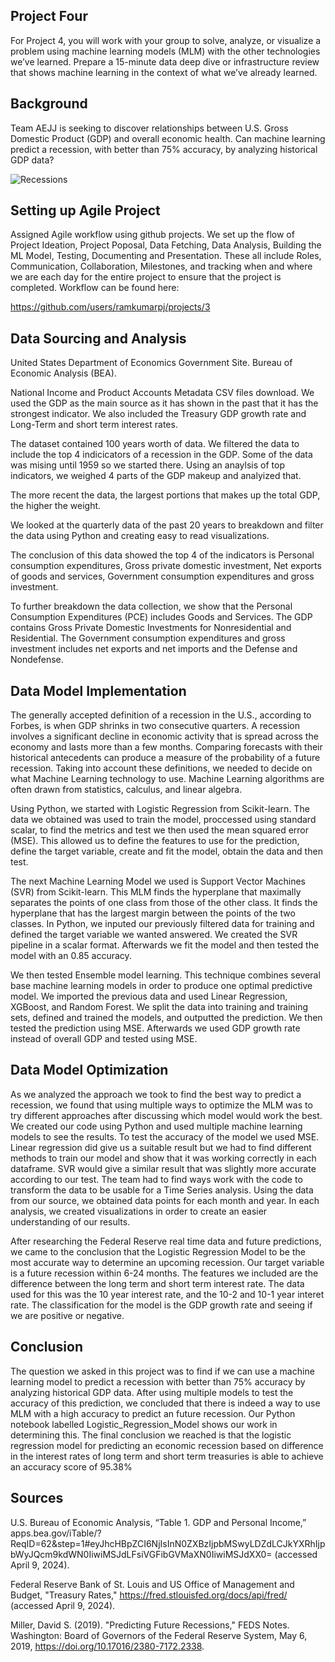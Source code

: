 ## Project Four

For Project 4, you will work with your group to solve, analyze, or visualize a problem using machine learning models (MLM) with the other technologies we’ve learned. Prepare a 15-minute data deep dive or infrastructure review that shows machine learning in the context of what we’ve already learned.

## Background

Team AEJJ is seeking to discover relationships between U.S. Gross Domestic Product (GDP) and overall economic health. Can machine learning predict a recession, with better than 75% accuracy, by analyzing historical GDP data?

![Recessions](https://github.com/ramkumarpj/project-four/blob/4d1253bbeec05d80478eafca75a95e91326b63f2/images/economic_recessions_US_1959.png)


## Setting up Agile Project

Assigned Agile workflow using github projects.  We set up the flow of Project Ideation, Project Poposal, Data Fetching, Data Analysis, Building the ML Model, Testing, Documenting and Presentation. These all include Roles, Communication, Collaboration, Milestones, and tracking when and where we are each day for the entire project to ensure that the project is completed.  Workflow can be found here:

https://github.com/users/ramkumarpj/projects/3

## Data Sourcing and Analysis

United States Department of Economics Government Site. Bureau of Economic Analysis (BEA).

National Income and Product Accounts Metadata CSV files download. We used the GDP as the main source as it has shown in the past that it has the strongest indicator.  We also included the Treasury GDP growth rate and Long-Term and short term interest rates.

The dataset contained 100 years worth of data.  We filtered the data to include the top 4 indicicators of a recession in the GDP. Some of the data was mising until 1959 so we started there.  Using an anaylsis of top indicators, we weighed 4 parts of the GDP makeup and analyized that.  

The more recent the data, the largest portions that makes up the total GDP, the higher the weight.

We looked at the quarterly data of the past 20 years to breakdown and filter the data using Python and creating easy to read visualizations.

The conclusion of this data showed the top 4 of the indicators is Personal consumption expenditures, Gross private domestic investment, Net exports of goods and services, Government consumption expenditures and gross investment.

To further breakdown the data collection, we show that the Personal Consumption Expenditures (PCE) includes Goods and Services. The GDP contains Gross Private Domestic Investments for Nonresidential and Residential. The Government consumption expenditures and gross investment includes net exports and net imports and the Defense and Nondefense.

## Data Model Implementation

The generally accepted definition of a recession in the U.S., according to Forbes, is when GDP shrinks in two consecutive quarters. A recession involves a significant decline in economic activity that is spread across the economy and lasts more than a few months. Comparing forecasts with their historical antecedents can produce a measure of the probability of a future recession. Taking into account these definitions, we needed to decide on what Machine Learning technology to use.  Machine Learning algorithms are often drawn from statistics, calculus, and linear algebra. 

Using Python, we started with Logistic Regression from Scikit-learn. The data we obtained was used to train the model, proccessed using standard scalar, to find the metrics and test we then used the mean squared error (MSE).  This allowed us to define the features to use for the prediction, define the target variable, create and fit the model, obtain the data and then test.

The next Machine Learning Model we used is Support Vector Machines (SVR) from Scikit-learn. This MLM finds the hyperplane that maximally separates the points of one class from those of the other class. It finds the hyperplane that has the largest margin between the points of the two classes. In Python, we inputed our previously filtered data for training and defined the target variable we wanted answered. We created the SVR pipeline in a scalar format. Afterwards we fit the model and then tested the model with an 0.85 accuracy.

We then tested Ensemble model learning. This technique combines several base machine learning models in order to produce one optimal predictive model. We imported the previous data and used Linear Regression,  XGBoost, and Random Forest. We split the data into training and training sets, defined and trained the models, and outputted the prediction. We then tested the prediction using MSE.  Afterwards we used GDP growth rate instead of overall GDP and tested using MSE.

## Data Model Optimization

As we analyzed the approach we took to find the best way to predict a recession, we found that using multiple ways to optimize the MLM was to try different approaches after discussing which model would work the best.  We created our code using Python and used multiple machine learning models to see the results. To test the accuracy of the model we used MSE.  Linear regression did give us a suitable result but we had to find different methods to train our model and show that it was working correctly in each dataframe.  SVR would give a similar result that was slightly more accurate according to our test. The team had to find ways work with the code to transform the data to be usable for a Time Series analysis. Using the data from our source, we obtained data points for each month and year. In each analysis, we created visualizations in order to create an easier understanding of our results.

After researching the Federal Reserve real time data and future predictions, we came to the conclusion that the Logistic Regression Model to be the most accurate way to determine an upcoming recession.  Our target variable is a future recession within 6-24 months.  The features we included are the difference between the long term and short term interest rate. The data used for this was the 10 year interest rate, and the 10-2 and 10-1 year interet rate.  The classification for the model is the GDP growth rate and seeing if we are positive or negative.

## Conclusion

The question we asked in this project was to find if we can use a machine learning model to predict a recession with better than 75% accuracy by analyzing historical GDP data. After using multiple models to test the accuracy of this prediction, we concluded that there is indeed a way to use MLM with a high accuracy to predict an future recession.  Our Python notebook labelled Logistic_Regression_Model shows our work in determining this.  The final conclusion we reached is that the logistic regression model for predicting an economic recession based on difference in the interest rates of long term and short term treasuries is able to achieve an accuracy score of 95.38%

## Sources

U.S. Bureau of Economic Analysis, “Table 1. GDP and Personal Income,” apps.bea.gov/iTable/?ReqID=62&step=1#eyJhcHBpZCI6NjIsInN0ZXBzIjpbMSwyLDZdLCJkYXRhIjpbWyJQcm9kdWN0IiwiMSJdLFsiVGFibGVMaXN0IiwiMSJdXX0= (accessed April 9, 2024).

Federal Reserve Bank of St. Louis and US Office of Management and Budget, "Treasury Rates," https://fred.stlouisfed.org/docs/api/fred/ (accessed April 9, 2024).

Miller, David S. (2019). "Predicting Future Recessions," FEDS Notes. Washington: Board of Governors of the Federal Reserve System, May 6, 2019, https://doi.org/10.17016/2380-7172.2338.
